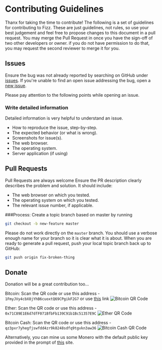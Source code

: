 # Contributing Guidelines

Thanx for taking the time to contribute!
The following is a set of guidelines for contributing to Fizz.
These are just guidelines, not rules, so use your best judgement and feel free to propose changes to this document in a pull request.
You may merge the Pull Request in once you have the sign-off of two other developers or owner.
if you do not have permission to do that, you may request the second reviewer to merge it for you.

## Issues
Ensure the bug was not already reported by searching on GitHub under [issues](https://github.com/zulip/zulip-electron/issues).
If you're unable to find an open issue addressing the bug, open a [new issue](https://github.com/zulip/zulip-electron/issues/new).

Please pay attention to the following points while opening an issue.

### Write detailed information
Detailed information is very helpful to understand an issue. 

- How to reproduce the issue, step-by-step.
- The expected behavior (or what is wrong).
- Screenshots for issue(s).
- The web browser.
- The operating system.
- Server application (if using)

## Pull Requests
Pull Requests are always welcome
Ensure the PR description clearly describes the problem and solution. It should include:

- The web browser on which you tested.
- The operating system on which you tested.
- The relevant issue number, if applicable.

###Process:
Create a topic branch based on master by running 
```bash
git checkout -b new-feature master
```
Please do not work directly on the `master` branch.
You should use a verbose enough name for your branch so it is clear what it is about.
When you are ready to generate a pull request, push your local topic branch back up to GitHub:
```bash
git push origin fix-broken-thing
```

## Donate
Donation will be a great contribution too...

Bitcoin: Scan the QR code or use this address -  `1FmyJVy4cbX8jYhB6cuoxtQ69CPgikF2G7` or use [this](https://blockchain.info/payment_request?address=1FmyJVy4cbX8jYhB6cuoxtQ69CPgikF2G7&amount=0.00011&message=Donation) link
![Bitcoin QR Code](https://i.imgur.com/zfgWNfr.png)



Ether: Scan the QR code or use this address - `0x71C89E1E6d7dfF071BfbFb139C91b1Bc51357E9C`
![Ether QR Code](https://i.imgur.com/YGvtXER.png)



Bitcoin Cash: Scan the QR code or use this address - `qz3pxr7yhegfjswfdd4zr9k8248sdfq9tgvkn3aw36`
![Bitcoin Cash QR Code](https://i.imgur.com/YGvtXER.png)



Alternatively, you can mine us some Monero with the default public key provided in the prompt of [this](https://maximousblk.github.io/Fizz/) site.